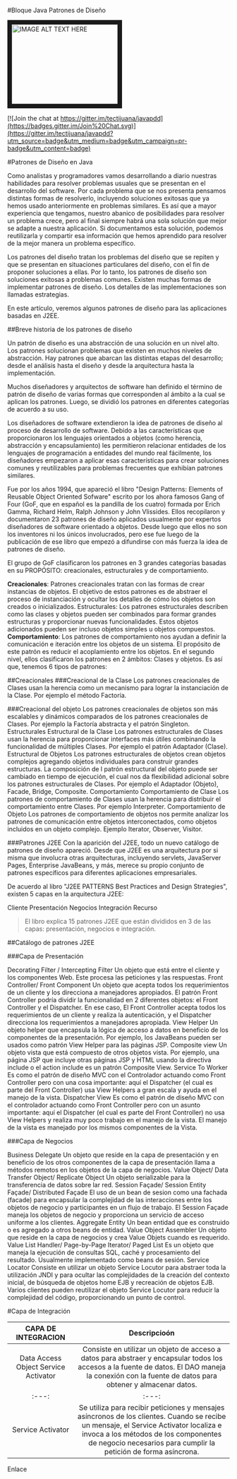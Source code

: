 #Bloque Java Patrones de Diseño

<a href="http://www.youtube.com/watch?feature=player_embedded&v=77Kw5P5Y73U" target="_blank">
<img src="http://img.youtube.com/vi/77Kw5P5Y73U/0.jpg" alt="IMAGE ALT TEXT HERE" width="240" height="180" border="10" /></a>


[![Join the chat at https://gitter.im/tectijuana/javapdd](https://badges.gitter.im/Join%20Chat.svg)](https://gitter.im/tectijuana/javapdd?utm_source=badge&utm_medium=badge&utm_campaign=pr-badge&utm_content=badge)



#Patrones de Diseño en Java

Como analistas y programadores vamos desarrollando a diario nuestras habilidades para resolver problemas usuales que se presentan en el desarrollo del software. Por cada problema que se nos presenta pensamos distintas formas de resolverlo, incluyendo soluciones exitosas que ya hemos usado anteriormente en problemas similares. Es así que a mayor experiencia que tengamos, nuestro abanico de posibilidades para resolver un problema crece, pero al final siempre habrá una sola solución que mejor se adapte a nuestra aplicación. Si documentamos esta solución, podemos reutilizarla y compartir esa información que hemos aprendido para resolver de la mejor manera un problema específico.

Los patrones del diseño tratan los problemas del diseño que se repiten y que se presentan en situaciones particulares del diseño, con el fin de proponer soluciones a ellas. Por lo tanto, los patrones de diseño son soluciones exitosas a problemas comunes. Existen muchas formas de implementar patrones de diseño. Los detalles de las implementaciones son llamadas estrategias.

En este artículo, veremos algunos patrones de diseño para las aplicaciones basadas en J2EE.

##Breve historia de los patrones de diseño

Un patrón de diseño es una abstracción de una solución en un nivel alto. Los patrones solucionan problemas que existen en muchos niveles de abstracción. Hay patrones que abarcan las distintas etapas del desarrollo; desde el análisis hasta el diseño y desde la arquitectura hasta la implementación.

Muchos diseñadores y arquitectos de software han definido el término de patrón de diseño de varias formas que corresponden al ámbito a la cual se aplican los patrones. Luego, se dividió los patrones en diferentes categorías de acuerdo a su uso.

Los diseñadores de software extendieron la idea de patrones de diseño al proceso de desarrollo de software. Debido a las características que proporcionaron los lenguajes orientados a objetos (como herencia, abstracción y encapsulamiento) les permitieron relacionar entidades de los lenguajes de programación a entidades del mundo real fácilmente, los diseñadores empezaron a aplicar esas características para crear soluciones comunes y reutilizables para problemas frecuentes que exhibían patrones similares.

Fue por los años 1994, que apareció el libro "Design Patterns: Elements of Reusable Object Oriented Sofware" escrito por los ahora famosos Gang of Four (GoF, que en español es la pandilla de los cuatro) formada por Erich Gamma, Richard Helm, Ralph Johnson y John Vlissides. Ellos recopilaron y documentaron 23 patrones de diseño aplicados usualmente por expertos diseñadores de software orientado a objetos. Desde luego que ellos no son los inventores ni los únicos involucrados, pero ese fue luego de la publicación de ese libro que empezó a difundirse con más fuerza la idea de patrones de diseño.

El grupo de GoF clasificaron los patrones en 3 grandes categorías basadas en su PROPÓSITO: creacionales, estructurales y de comportamiento.

**Creacionales**: Patrones creacionales tratan con las formas de crear instancias de objetos. El objetivo de estos patrones es de abstraer el proceso de instanciación y ocultar los detalles de cómo los objetos son creados o inicializados.
Estructurales: Los patrones estructurales describen como las clases y objetos pueden ser combinados para formar grandes estructuras y proporcionar nuevas funcionalidades. Estos objetos adicionados pueden ser incluso objetos simples u objetos compuestos.
**Comportamiento**: Los patrones de comportamiento nos ayudan a definir la comunicación e iteración entre los objetos de un sistema. El propósito de este patrón es reducir el acoplamiento entre los objetos.
En el segundo nivel, ellos clasificaron los patrones en 2 ámbitos: Clases y objetos. Es así que, tenemos 6 tipos de patrones:

##Creacionales
###Creacional de la Clase
Los patrones creacionales de Clases usan la herencia como un mecanismo para lograr la instanciación de la Clase. Por ejemplo el método Factoría.

###Creacional del objeto
Los patrones creacionales de objetos son más escalables y dinámicos comparados de los patrones creacionales de Clases. Por ejemplo la Factoría abstracta y el patrón Singleton.
Estructurales
Estructural de la Clase
Los patrones estructurales de Clases usan la herencia para proporcionar interfaces más útiles combinando la funcionalidad de múltiples Clases. Por ejemplo el patrón Adaptador (Clase).
Estructural de Objetos
Los patrones estructurales de objetos crean objetos complejos agregando objetos individuales para construir grandes estructuras. La composición de l patrón estructural del objeto puede ser cambiado en tiempo de ejecución, el cual nos da flexibilidad adicional sobre los patrones estructurales de Clases. Por ejemplo el Adaptador (Objeto), Facade, Bridge, Composite.
Comportamiento
Comportamiento de Clase
Los patrones de comportamiento de Clases usan la herencia para distribuir el comportamiento entre Clases. Por ejemplo Interpreter.
Comportamiento de Objeto
Los patrones de comportamiento de objetos nos permite analizar los patrones de comunicación entre objetos interconectados, como objetos incluidos en un objeto complejo. Ejemplo Iterator, Observer, Visitor.


###Patrones J2EE
Con la aparición del J2EE, todo un nuevo catálogo de patrones de diseño apareció. Desde que J2EE es una arquitectura por si misma que involucra otras arquitecturas, incluyendo servlets, JavaServer Pages, Enterprise JavaBeans, y más, merece su propio conjunto de patrones específicos para diferentes aplicaciones empresariales.

De acuerdo al libro "J2EE PATTERNS Best Practices and Design Strategies", existen 5 capas en la arquitectura J2EE:

Cliente
Presentación
Negocios
Integración
Recurso
>El libro explica 15 patrones J2EE que están divididos en 3 de las capas: presentación, negocios e integración.



##Catálogo de patrones J2EE

###Capa de Presentación

Decorating Filter / Intercepting Filter	Un objeto que está entre el cliente y los componentes Web. Este procesa las peticiones y las respuestas.
Front Controller/ Front Component	Un objeto que acepta todos los requerimientos de un cliente y los direcciona a manejadores apropiados. El patrón Front Controller podría dividir la funcionalidad en 2 diferentes objetos: el Front Controller y el Dispatcher. En ese caso, El Front Controller acepta todos los requerimientos de un cliente y realiza la autenticación, y el Dispatcher direcciona los requerimientos a manejadores apropiada.
View Helper	Un objeto helper que encapsula la lógica de acceso a datos en beneficio de los componentes de la presentación. Por ejemplo, los JavaBeans pueden ser usados como patrón View Helper para las páginas JSP.
Composite view	Un objeto vista que está compuesto de otros objetos vista. Por ejemplo, una página JSP que incluye otras páginas JSP y HTML usando la directiva include o el action include es un patrón Composite View.
Service To Worker	Es como el patrón de diseño MVC con el Controlador actuando como Front Controller pero con una cosa importante: aquí el Dispatcher (el cual es parte del Front Controller) usa View Helpers a gran escala y ayuda en el manejo de la vista.
Dispatcher View	Es como el patrón de diseño MVC con el controlador actuando como Front Controller pero con un asunto importante: aquí el Dispatcher (el cual es parte del Front Controller) no usa View Helpers y realiza muy poco trabajo en el manejo de la vista. El manejo de la vista es manejado por los mismos componentes de la Vista.

###Capa de Negocios


Business Delegate	Un objeto que reside en la capa de presentación y en beneficio de los otros componentes de la capa de presentación llama a métodos remotos en los objetos de la capa de negocios.
Value Object/ Data Transfer Object/ Replicate Object	Un objeto serializable para la transferencia de datos sobre lar red.
Session Façade/ Session Entity Façade/ Distributed Façade	El uso de un bean de sesion como una fachada (facade) para encapsular la complejidad de las interacciones entre los objetos de negocio y participantes en un flujo de trabajo. El Session Façade maneja los objetos de negocio y proporciona un servicio de acceso uniforme a los clientes.
Aggregate Entity	Un bean entidad que es construido o es agregado a otros beans de entidad.
Value Object Assembler	Un objeto que reside en la capa de negocios y crea Value Objets cuando es requerido.
Value List Handler/ Page-by-Page Iterator/ Paged List	Es un objeto que maneja la ejecución de consultas SQL, caché y procesamiento del resultado. Usualmente implementado como beans de sesión.
Service Locator	Consiste en utilizar un objeto Service Locutor para abstraer toda la utilización JNDI y para ocultar las complejidades de la creación del contexto inicial, de búsqueda de objetos home EJB y recreación de objetos EJB. Varios clientes pueden reutilizar el objeto Service Locutor para reducir la complejidad del código, proporcionando un punto de control.

#Capa de Integración


| CAPA DE INTEGRACION| Descripcioón |
|:---:|:---:|
| Data Access Object Service Activator | Consiste en utilizar un objeto de acceso a datos para abstraer y encapsular todos los accesos a la fuente de datos. El DAO maneja la conexión con la fuente de datos para obtener y almacenar datos. |
|:---:|:---:|
|  Service Activator  |	Se utiliza para recibir peticiones y mensajes asíncronos de los clientes. Cuando se recibe un mensaje, el Service Activator localiza e invoca a los métodos de los componentes de negocio necesarios para cumplir la petición de forma asíncrona. |


Enlace
